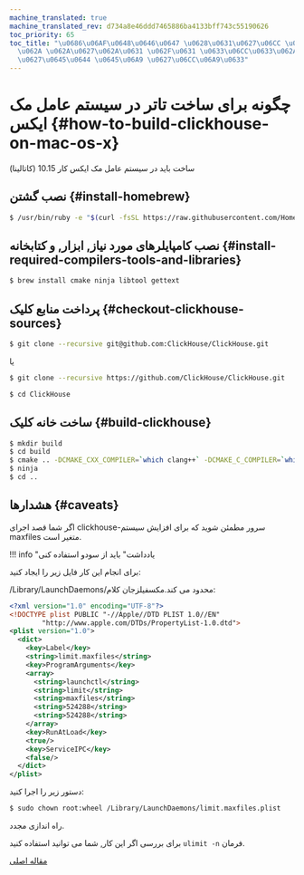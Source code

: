 ```yaml
---
machine_translated: true
machine_translated_rev: d734a8e46ddd7465886ba4133bff743c55190626
toc_priority: 65
toc_title: "\u0686\u06AF\u0648\u0646\u0647 \u0628\u0631\u0627\u06CC \u0633\u0627\u062E\
  \u062A \u062A\u0627\u062A\u0631 \u062F\u0631 \u0633\u06CC\u0633\u062A\u0645 \u0639\
  \u0627\u0645\u0644 \u0645\u06A9 \u0627\u06CC\u06A9\u0633"
---
```


# چگونه برای ساخت تاتر در سیستم عامل مک ایکس {#how-to-build-clickhouse-on-mac-os-x}

ساخت باید در سیستم عامل مک ایکس کار 10.15 (کاتالینا)

## نصب گشتن {#install-homebrew}

``` bash
$ /usr/bin/ruby -e "$(curl -fsSL https://raw.githubusercontent.com/Homebrew/install/master/install)"
```

## نصب کامپایلرهای مورد نیاز, ابزار, و کتابخانه {#install-required-compilers-tools-and-libraries}

``` bash
$ brew install cmake ninja libtool gettext
```

## پرداخت منابع کلیک {#checkout-clickhouse-sources}

``` bash
$ git clone --recursive git@github.com:ClickHouse/ClickHouse.git
```

یا

``` bash
$ git clone --recursive https://github.com/ClickHouse/ClickHouse.git

$ cd ClickHouse
```

## ساخت خانه کلیک {#build-clickhouse}

``` bash
$ mkdir build
$ cd build
$ cmake .. -DCMAKE_CXX_COMPILER=`which clang++` -DCMAKE_C_COMPILER=`which clang`
$ ninja
$ cd ..
```

## هشدارها {#caveats}

اگر شما قصد اجرای clickhouse-سرور مطمئن شوید که برای افزایش سیستم maxfiles متغیر است.

!!! info "یادداشت"
    باید از سودو استفاده کنی

برای انجام این کار فایل زیر را ایجاد کنید:

/Library/LaunchDaemons/محدود می کند.مکسفیلزجان کلام:

``` xml
<?xml version="1.0" encoding="UTF-8"?>
<!DOCTYPE plist PUBLIC "-//Apple//DTD PLIST 1.0//EN"
        "http://www.apple.com/DTDs/PropertyList-1.0.dtd">
<plist version="1.0">
  <dict>
    <key>Label</key>
    <string>limit.maxfiles</string>
    <key>ProgramArguments</key>
    <array>
      <string>launchctl</string>
      <string>limit</string>
      <string>maxfiles</string>
      <string>524288</string>
      <string>524288</string>
    </array>
    <key>RunAtLoad</key>
    <true/>
    <key>ServiceIPC</key>
    <false/>
  </dict>
</plist>
```

دستور زیر را اجرا کنید:

``` bash
$ sudo chown root:wheel /Library/LaunchDaemons/limit.maxfiles.plist
```

راه اندازی مجدد.

برای بررسی اگر این کار, شما می توانید استفاده کنید `ulimit -n` فرمان.

[مقاله اصلی](https://clickhouse.tech/docs/en/development/build_osx/) <!--hide-->
